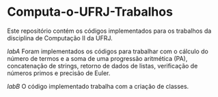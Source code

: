 # Computa-o-UFRJ-Trabalhos

Este repositório contém os códigos implementados para os trabalhos da disciplina de Computação II da UFRJ. 

*labA*
Foram implementados os códigos para trabalhar com o cálculo do número de termos e a soma de uma progressão aritmética (PA), concatenação de strings, retorno de dados de listas, verificação de números primos e precisão de Euler. 

*labB*
O código implementado trabalha com a criação de classes. 

